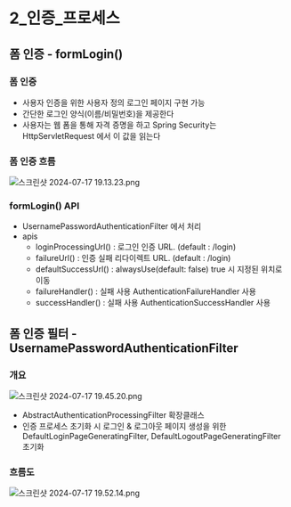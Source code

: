 # 2_인증_프로세스

## 폼 인증 - formLogin()
### 폼 인증
- 사용자 인증을 위한 사용자 정의 로그인 페이지 구현 가능
- 간단한 로그인 양식(이름/비밀번호)을 제공한다
- 사용자는 웹 폼을 통해 자격 증명을 하고 Spring Security는 HttpServletRequest 에서 이 값을 읽는다

### 폼 인증 흐름
![스크린샷 2024-07-17 19.13.23.png](스크린샷_2024-07-17_19.13.23.png)

### formLogin() API 
- UsernamePasswordAuthenticationFilter 에서 처리
- apis
  - loginProcessingUrl() : 로그인 인증 URL. (default : /login)
  - failureUrl() : 인증 실패 리다이렉트 URL. (default : /login)
  - defaultSuccessUrl() : alwaysUse(default: false) true 시 지정된 위치로 이동 
  - failureHandler() : 실패 사용 AuthenticationFailureHandler 사용
  - successHandler() :  실패 사용 AuthenticationSuccessHandler 사용

## 폼 인증 필터 - UsernamePasswordAuthenticationFilter
### 개요
![스크린샷 2024-07-17 19.45.20.png](스크린샷_2024-07-17_19.45.20.png)
- AbstractAuthenticationProcessingFilter 확장클래스
- 인증 프로세스 초기화 시 로그인 & 로그아웃 페이지 생성을 위한 DefaultLoginPageGeneratingFilter, DefaultLogoutPageGeneratingFilter 초기화
### 흐름도
![스크린샷 2024-07-17 19.52.14.png](스크린샷_2024-07-17_19.52.14.png)
